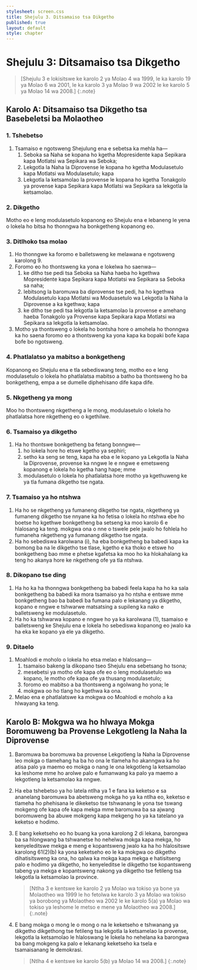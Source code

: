 ```yaml
---
stylesheet: screen.css
title: Shejulu 3. Ditsamaiso tsa Dikgetho
published: true
layout: default
style: chapter
---
```


# Shejulu 3: Ditsamaiso tsa Dikgetho

> [Shejulu 3 e lokisitswe ke karolo 2 ya Molao 4 wa 1999, le ka karolo 19 ya Molao 6 wa 2001, le ka karolo 3 ya Molao 9 wa 2002 le ke karolo 5 ya Molao 14 wa 2008.]
{:.note}

## Karolo A: Ditsamaiso tsa Dikgetho tsa Basebeletsi ba Molaotheo

### 1. Tshebetso

1.	Tsamaiso e ngotsweng Shejulung ena e sebetsa ka mehla ha—
	1.	Seboka sa Naha se kopana ho kgetha Mopresidente kapa Sepikara kapa Motlatsi wa Sepikara wa Seboka;
	1.	Lekgotla la Naha la Diprovense le kopana ho kgetha Modulasetulo kapa Motlatsi wa Modulasetulo; kapa
	1.	Lekgotla la ketsamolao la provense le kopana ho kgetha Tonakgolo ya provense kapa Sepikara kapa Motlatsi wa Sepikara sa lekgotla la ketsamolao.

### 2. Dikgetho

Motho eo e leng modulasetulo kopanong eo Shejulu ena e lebaneng le yena o lokela ho bitsa ho thonngwa ha bonkgetheng kopanong eo.

### 3. Ditlhoko tsa molao

1.	Ho thonngwe ka foromo e balletsweng ke melawana e ngotsweng karolong 9.
1.	Foromo eo ho thontsweng ka yona e lokelwa ho saenwa—
	1.	ke ditho tse pedi tsa Seboka sa Naha haeba ho kgethwa Mopresidente kapa Sepikara kapa Motlatsi wa Sepikara sa Seboka sa naha;
	1.	lebitsong la baromuwa ba diprovense tse pedi, ha ho kgethwa Modulasetulo kapa Motlatsi wa Moduasetulo wa Lekgotla la Naha la Diprovense a ka kgethwa; kapa
	1.	ke ditho tse pedi tsa lekgotla la ketsamolao la provense e amehang haeba Tonakgolo ya Provense kapa Sepikara kapa Motlatsi wa Sepikara sa lekgotla la ketsamolao.
1.	Motho ya thontsweng o lokela ho bontsha hore o amohela ho thonngwa ka ho saena foromo eo a thontsweng ka yona kapa ka bopaki bofe kapa bofe bo ngotsweng.

### 4. Phatlalatso ya mabitso a bonkgetheng

Kopanong eo Shejulu ena e tla sebediswang teng, motho eo e leng modulasetulo o lokela ho phatlalatsa mabitso a batho ba thontsweng ho ba bonkgetheng, empa a se dumelle diphehisano dife kapa dife.

### 5. Nkgetheng ya mong

Moo ho thontsweng nkgetheng a le mong, modulasetulo o lokela ho phatlalatsa hore nkgetheng eo o kgethilwe.

### 6. Tsamaiso ya dikgetho

1.	Ha ho thontswe bonkgetheng ba fetang bonngwe—
	1.	ho lokela hore ho etswe kgetho ya sephiri;
	1.	setho ka seng se teng, kapa ha eba e le kopano ya Lekgotla la Naha la Diprovense, provense ka nngwe le e nngwe e emetsweng kopanong e lokela ho kgetha hang hape; mme
	1.	modulasetulo o lokela ho phatlalatsa hore motho ya kgethuweng ke ya tla fumana dikgetho tse ngata.

### 7. Tsamaiso ya ho ntshwa

1.	Ha ho se nkgetheng ya fumaneng dikgetho tse ngata, nkgetheng ya fumaneng dikgetho tse nnyane ka ho fetisa o lokela ho ntshwa ebe ho boetse ho kgethwe bonkgetheng ba setseng ka moo karolo 6 e hlalosang ka teng. mokgwa ona o nne o tswele pele jwalo ho fohlela ho fumaneha nkgetheng ya fumanang dikgetho tse ngata.
2.	Ha ho sebediswa karolwana (i), ha eba bonkgetheng ba babedi kapa ka bomong ba na le dikgetho tse tlase, kgetho e ka thoko e etswe ho bonkgetheng bao mme e phetse kgafetsa ka moo ho ka hlokahalang ka teng ho akanya hore ke nkgetheng ofe ya tla ntshwa.

### 8. Dikopano tse ding

1.	Ha ho ka ha thonngwa bonkgetheng ba babedi feela kapa ha ho ka sala bonkgetheng ba babedi ka mora tsamaiso ya ho ntsha e entswe mme bonkgetheng bao ba babedi ba fumana palo e lekanang ya dikgetho, kopano e nngwe e tshwarwe matsatsing a supileng ka nako e balletsweng ke modulasetulo.
2.	Ha ho ka tshwarwa kopano e nngwe ho ya ka karolwana (1), tsamaiso e balletsweng ke Shejulu ena e lokela ho sebediswa kopanong eo jwalo ka ha eka ke kopano ya ele ya dikgetho.

### 9. Ditaelo

1.	Moahlodi e moholo o lokela ho etsa melao e hlalosang—
	1.	tsamaiso bakeng la dikopano tseo Shejulu ena sebetsang ho tsona;
	1.	mesebetsi ya motho ofe kapa ofe eo o leng modulasetulo wa kopano, le motho ofe kapa ofe ya thusang modulasetulo;
	1.	foromo eo mabitso a ba thontsweng a ngolwang ho yona; le
	1.	mokgwa oo ho tlang ho kgethwa ka ona.
2.	Melao ena e phatlalatswe ka mokgwa oo Moahlodi e moholo a ka hlwayang ka teng.

## Karolo B: Mokgwa wa ho hlwaya Mokga Boromuweng ba Provense Lekgotleng la Naha la Diprovense

1.	Baromuwa ba boromuwa ba provense Lekgotleng la Naha la Diprovense leo mokga o tlamehang ha ba ho ona le tlameha ho akanngwa ka ho atisa palo ya maemo eo mokga o nang le ona lekgotleng la ketsamolao ka leshome mme ho arolwe palo e fumanwang ka palo ya maemo a lekgotleng la ketsamolao ka nngwe.
2.	Ha eba tshebetso ya ho latela ntlha ya 1 e fana ka keketso e sa ananelang baromuwa ba abetsweng mokga ho ya ka ntlha eo, keketso e tlameha ho phehisana le dikeketso tse tshwanang le yona tse tswang mokgeng ofe kapa ofe kapa mekga mme baromuwa ba sa ajwang boromuweng ba abuwe mokgeng kapa mekgeng ho ya ka tatelano ya keketso e hodimo.
3.	E bang keketseho eo ho buang ka yona karolong 2 di lekana, barongwa ba sa hlongwang ba tshwanetse ho nehelwa mokga kapa mekga, ho kenyeleditswe mekga e meng e kopantsweng jwalo ka ha ho hlalositswe karolong 61(2)(b) ka yona keketseho eo le ka mokgwa oo dikgetho dihatisitsweng ka ona, ho qalwa ka mokga kapa mekga e hatisitseng palo e hodimo ya dikgetho, ho kenyeleditse le dikgetho tse kopantsweng tabeng ya mekga e kopantsweng nakong ya dikgetho tse fetileng tsa lekgotla la ketsamolao la province.

	> [Ntlha 3 e kentswe ke karolo 2 ya Molao wa tokiso ya bone ya Molaotheo wa 1999 le ho fetolwa ke karolo 3 ya Molao wa tokiso ya borobong ya Molaotheo wa 2002 le ke karolo 5(a) ya Molao wa tokiso ya leshome le metso e mene ya Molaotheo wa 2008.]
	{:.note}

4. E bang mokga o mong le o mong o na le keketseho e tshwanang ya dikgetho dikgethong tse fetileng tsa lekgotla la ketsamelao la provense, lekgotla la ketsamolao le hlaloswang le lokela ho nehelana ka barongwa ba bang mokgeng ka palo e lekanang keketseho ka tsela e tsamaisanang le demokrasi.

	> [Ntlha 4 e kentswe ke karolo 5(b) ya Molao 14 wa 2008.]
	{:.note}
